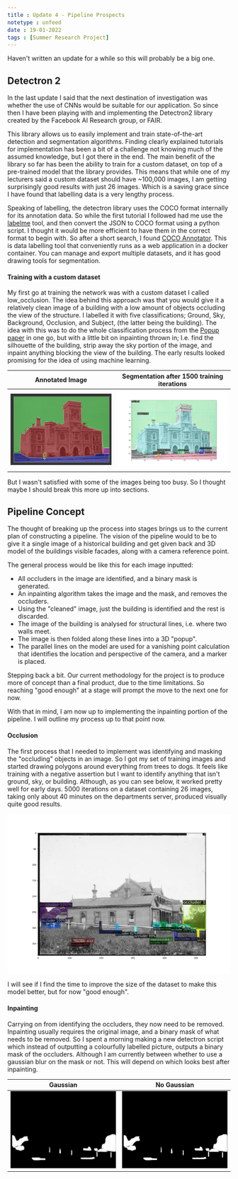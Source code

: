 ```yaml
---
title : Update 4 - Pipeline Prospects
notetype : unfeed
date : 19-01-2022
tags : [Summer Research Project]
---
```


Haven't written an update for a while so this will probably be a big one.


## Detectron 2
In the last update I said that the next destination of investigation was whether the use of CNNs would be suitable for our application. So since then I have been playing with and implementing the Detectron2 library created by the Facebook AI Research group, or FAIR. 

This library allows us to easily implement and train state-of-the-art detection and segmentation algorithms. Finding clearly explained tutorials for implementation has been a bit of a challenge not knowing much of the assumed knowledge, but I got there in the end. The main benefit of the library so far has been the ability to train for a custom dataset, on top of a pre-trained model that the library provides. This means that while one of my lecturers said a custom dataset should have ~100,000 images, I am getting surprisingly good results with just 26 images. Which is a saving grace since I have found that labelling data is a very lengthy process. 

Speaking of labelling, the detectron library uses the COCO format internally for its annotation data. So while the first tutorial I followed had me use the [labelme](https://github.com/wkentaro/labelme) tool, and then convert the JSON to COCO format using a python script. I thought it would be more efficient to have them in the correct format to begin with. So after a short search, I found [COCO Annotator](https://github.com/jsbroks/coco-annotator). This is data labelling tool that conveniently runs as a web application in a docker container. You can manage and export multiple datasets, and it has good drawing tools for segmentation.

#### Training with a custom dataset
My first go at training the network was with a custom dataset I called low_occlusion. The idea behind this approach was that you would give it a relatively clean image of a building with a low amount of objects occluding the view of the structure. I labelled it with five classifications; Ground, Sky, Background, Occlusion, and Subject, (the latter being the building). The idea with this was to do the whole classification process from the [Popup paper](https://dhoiem.cs.illinois.edu/publications/popup.pdf) in one go, but with a little bit on inpainting thrown in; I.e. find the silhouette of the building, strip away the sky portion of the image, and inpaint anything blocking the view of the building. The early results looked promising for the idea of using machine learning. 

Annotated Image | Segmentation after 1500 training iterations
:---:|:---:
![](/assets/img/studentship/lo_label_r.png) | ![](/assets/img/studentship/lo_1500_r.jpg) 

But I wasn't satisfied with some of the images being too busy. So I thought maybe I should break this more up into sections.

## Pipeline Concept
The thought of breaking up the process into stages brings us to the current plan of constructing a pipeline. The vision of the pipeline would to be to give it a single image of a historical building and get given back and 3D model of the buildings visible facades, along with a camera reference point.

The general process would be like this for each image inputted:
- All occluders in the image are identified, and a binary mask is generated.
- An inpainting algorithm takes the image and the mask, and removes the occluders.
- Using the "cleaned" image, just the building is identified and the rest is discarded.
- The image of the building is analysed for structural lines, i.e. where two walls meet.
- The image is then folded along these lines into a 3D "popup".
- The parallel lines on the model are used for a vanishing point calculation that identifies the location and perspective of the camera, and a marker is placed.

Stepping back a bit. Our current methodology for the project is to produce more of  concept than a final product, due to the time limitations. So reaching "good enough" at a stage will prompt the move to the next one for now.

With that in mind, I am now up to implementing the inpainting portion of the pipeline. I will outline my process up to that point now.

#### Occlusion
The first process that I needed to implement was identifying and masking the "occluding" objects in an image. So I got my set of training images and started drawing polygons around everything from trees to dogs. It feels like training with a negative assertion but I want to identify anything that isn't ground, sky, or building. Although, as you can see below, it worked pretty well for early days. 5000 iterations on a dataset containing 26 images, taking only about 40 minutes on the departments server, produced visually quite good results.

![](/assets/img/studentship/so_5000_example.jpg) 

I will see if I find the time to improve the size of the dataset to make this model better, but for now "good enough".

#### Inpainting

Carrying on from identifying the occluders, they now need to be removed. Inpainting usually requires the original image, and a binary mask of what needs to be removed. So I spent a morning making a new detectron script which instead of outputting a colourfully labelled picture, outputs a binary mask of the occluders. Although I am currently between whether to use a gaussian blur on the mask or not. This will depend on which looks best after inpainting.

Gaussian | No Gaussian
:---: | :---:
![](/assets/img/studentship/mask_blur.jpg) | ![](/assets/img/studentship/mask.jpg)  



